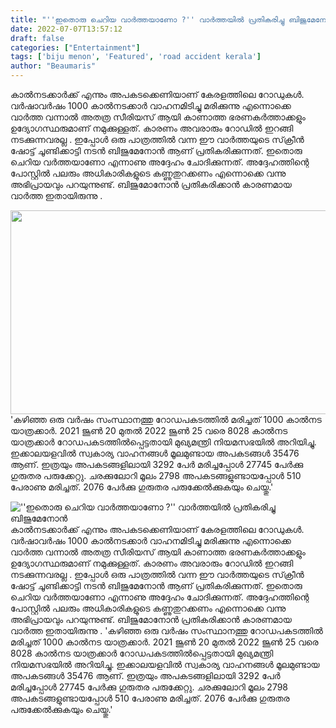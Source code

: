```yaml
---
title: "''ഇതൊരു ചെറിയ വാർത്തയാണോ ?'' വാർത്തയിൽ പ്രതികരിച്ചു ബിജുമേനോൻ"
date: 2022-07-07T13:57:12
draft: false
categories: ["Entertainment"]
tags: ['biju menon', 'Featured', 'road accident kerala']
author: "Beaumaris"
---
```


കാൽനടക്കാർക്ക് എന്നും അപകടക്കെണിയാണ് കേരളത്തിലെ റോഡുകൾ. വർഷാവർഷം 1000 കാൽനടക്കാർ വാഹനമിടിച്ചു മരിക്കുന്നു എന്നൊക്കെ വാർത്ത വന്നാൽ അതത്ര സീരിയസ് ആയി കാണാത്ത ഭരണകർത്താക്കളും ഉദ്യോഗസ്ഥരുമാണ് നമുക്കുള്ളത്. കാരണം അവരാരും റോഡിൽ ഇറങ്ങി നടക്കുന്നവരല്ല . ഇപ്പോൾ ഒരു പാത്രത്തിൽ വന്ന ഈ വാർത്തയുടെ സ്‌ക്രീൻ ഷോട്ട് ചൂണ്ടിക്കാട്ടി നടൻ ബിജുമേനോൻ ആണ് പ്രതികരിക്കുന്നത്. ഇതൊരു ചെറിയ വർത്തയാണോ എന്നാണു അദ്ദേഹം ചോദിക്കുന്നത്. അദ്ദേഹത്തിന്റെ പോസ്റ്റിൽ പലരും അധികാരികളുടെ കണ്ണുതുറക്കണം എന്നൊക്കെ വന്നു അഭിപ്രായവും പറയുന്നുണ്ട്. ബിജുമോനോൻ പ്രതികരിക്കാൻ കാരണമായ വാർത്ത ഇതായിരുന്നു .

<img class="size-full wp-image-341934 aligncenter" src="https://cdn.boolokam.com/articles/2022/07/22.jpg" alt="" width="660" height="326" />'കഴിഞ്ഞ ഒരു വർഷം സംസ്ഥാനത്തു റോഡപകടത്തിൽ മരിച്ചത് 1000 കാൽനട യാത്രക്കാർ. 2021 ജൂൺ 20 മുതൽ 2022 ജൂൺ 25 വരെ 8028 കാൽനട യാത്രക്കാർ റോഡപകടത്തിൽപ്പെട്ടതായി മുഖ്യമന്ത്രി നിയമസഭയിൽ അറിയിച്ചു. ഇക്കാലയളവിൽ സ്വകാര്യ വാഹനങ്ങൾ മൂലമുണ്ടായ അപകടങ്ങൾ 35476 ആണ്. ഇത്രയും അപകടങ്ങളിലായി 3292 പേർ മരിച്ചപ്പോൾ 27745 പേർക്കു ഗുരുതര പരുക്കേറ്റു. ചരക്കുലോറി മൂലം 2798 അപകടങ്ങളുണ്ടായപ്പോൾ 510 പേരാണു മരിച്ചത്. 2076 പേർക്കു ഗുരുതര പരുക്കേൽക്കുകയും ചെയ്തു.'


![''ഇതൊരു ചെറിയ വാർത്തയാണോ ?'' വാർത്തയിൽ പ്രതികരിച്ചു ബിജുമേനോൻ](https://cdn.boolokam.com/articles/2022/07/22.jpg)കാൽനടക്കാർക്ക് എന്നും അപകടക്കെണിയാണ് കേരളത്തിലെ റോഡുകൾ. വർഷാവർഷം 1000 കാൽനടക്കാർ വാഹനമിടിച്ചു മരിക്കുന്നു എന്നൊക്കെ വാർത്ത വന്നാൽ അതത്ര സീരിയസ് ആയി കാണാത്ത ഭരണകർത്താക്കളും ഉദ്യോഗസ്ഥരുമാണ് നമുക്കുള്ളത്. കാരണം അവരാരും റോഡിൽ ഇറങ്ങി നടക്കുന്നവരല്ല . ഇപ്പോൾ ഒരു പാത്രത്തിൽ വന്ന ഈ വാർത്തയുടെ സ്‌ക്രീൻ ഷോട്ട് ചൂണ്ടിക്കാട്ടി നടൻ ബിജുമേനോൻ ആണ് പ്രതികരിക്കുന്നത്. ഇതൊരു ചെറിയ വർത്തയാണോ എന്നാണു അദ്ദേഹം ചോദിക്കുന്നത്. അദ്ദേഹത്തിന്റെ പോസ്റ്റിൽ പലരും അധികാരികളുടെ കണ്ണുതുറക്കണം എന്നൊക്കെ വന്നു അഭിപ്രായവും പറയുന്നുണ്ട്. ബിജുമോനോൻ പ്രതികരിക്കാൻ കാരണമായ വാർത്ത ഇതായിരുന്നു . 'കഴിഞ്ഞ ഒരു വർഷം സംസ്ഥാനത്തു റോഡപകടത്തിൽ മരിച്ചത് 1000 കാൽനട യാത്രക്കാർ. 2021 ജൂൺ 20 മുതൽ 2022 ജൂൺ 25 വരെ 8028 കാൽനട യാത്രക്കാർ റോഡപകടത്തിൽപ്പെട്ടതായി മുഖ്യമന്ത്രി നിയമസഭയിൽ അറിയിച്ചു. ഇക്കാലയളവിൽ സ്വകാര്യ വാഹനങ്ങൾ മൂലമുണ്ടായ അപകടങ്ങൾ 35476 ആണ്. ഇത്രയും അപകടങ്ങളിലായി 3292 പേർ മരിച്ചപ്പോൾ 27745 പേർക്കു ഗുരുതര പരുക്കേറ്റു. ചരക്കുലോറി മൂലം 2798 അപകടങ്ങളുണ്ടായപ്പോൾ 510 പേരാണു മരിച്ചത്. 2076 പേർക്കു ഗുരുതര പരുക്കേൽക്കുകയും ചെയ്തു.'
